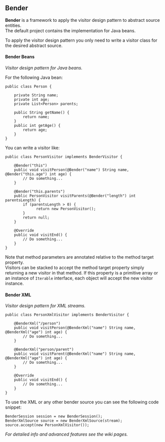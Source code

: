 ## **Bender**
**Bender** is a framework to apply the visitor design pattern to abstract source entities.  
The default project contains the implementation for Java beans.

To apply the visitor design pattern you only need to write a visitor class for the desired abstract source.

#### **Bender Beans**
*Visitor design pattern for Java beans.*    

For the following Java bean:

    public class Person {

        private String name;
        private int age;
        private List<Person> parents;

        public String getName() {
            return name;
        }
        public int getAge() {
            return age;
        }
    }

You can write a visitor like:

    public class PersonVisitor implements BenderVisitor {

        @Bender("this")
        public void visitPerson(@Bender("name") String name, @Bender("this.age") int age) {
            // Do something...
        }

        @Bender("this.parents")
        public PersonVisitor visitParents(@Bender("length") int parentsLength) {
            if (parentsLength > 0) {
                  return new PersonVisitor();
            }
            return null;
        }

        @Override
        public void visitEnd() {
            // Do something...
        }
    }

Note that method parameters are annotated relative to the method target property.     
Visitors can be stacked to accept the method target property simply returning a new visitor in that method. If this property is a primitive array or an instance of `Iterable` interface, each object will accept the new visitor instance.


#### **Bender XML**
*Visitor design pattern for XML streams.*

    public class PersonXmlVisitor implements BenderVisitor {
        
        @BenderXml("/person")
        public void visitPerson(@BenderXml("name") String name, @BenderXml("age") int age) {
            // Do something...
        }
	    
        @BenderXml("person/parent")
        public void visitParent(@BenderXml("name") String name, @BenderXml("age") int age) {
            // Do something...
        }

        @Override
        public void visitEnd() {
            // Do something...
        }
    }

To use the XML or any other bender source you can see the following code snippet:

    BenderSession session = new BenderSession();
    BenderXmlSource source = new BenderXmlSource(stream);
    source.accept(new PersonXmlVisitor());
    


*For detailed info and advanced features see the wiki pages.*
